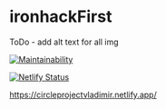 # ironhackFirst

ToDo - add alt text for all img


[![Maintainability](https://qlty.sh/badges/09e8bbcf-2595-4d87-8e82-180c9617430d/maintainability.svg)](https://qlty.sh/gh/VladimirMastepanov/projects/ironhackFirst)

[![Netlify Status](https://api.netlify.com/api/v1/badges/dd1446dc-2085-4c2a-aecb-819b10e539e0/deploy-status)](https://app.netlify.com/sites/circleprojectvladimir/deploys)

https://circleprojectvladimir.netlify.app/